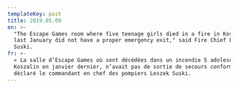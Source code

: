 ```yaml
---
templateKey: post
title: 2019.05.09
en: >-
  "The Escape Games room where five teenage girls died in a fire in Koszalin
  last January did not have a proper emergency exit," said Fire Chief Leszek
  Suski.   
fr: >-
  « La salle d’Escape Games où sont décédées dans un incendie 5 adolescentes à
  Koszalin en janvier dernier, n’avait pas de sortie de secours conforme » a
  déclaré le commandant en chef des pompiers Leszek Suski.
---
```


